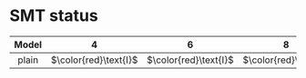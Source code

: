 # SMT status
| $\text{Model}$ | $4$ | $6$ | $8$ | $10$ | $12$ | $14$ | $16$ | $18$ | $20$ |
|:-:| :---:|:---:|:---:|:---:|:---:|:---:|:---:|:---:|:---:|
$\text{plain}$ | $\color{red}\text{I}$ | $\color{red}\text{I}$ | $\color{red}\text{I}$ | $-$ | $-$ | $-$ | $-$ | $-$ | $-$ | 
